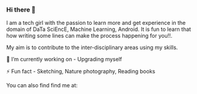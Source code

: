 ### Hi there 👋

<!--
**AnjaliMizJ/AnjaliMizJ** is a ✨ _special_ ✨ repository because its `README.md` (this file) appears on your GitHub profile.

Here are some ideas to get you started:

- 🔭 I’m currently working on ...
- 🌱 I’m currently learning ...
- 👯 I’m looking to collaborate on ...
- 🤔 I’m looking for help with ...
- 💬 Ask me about ...
- 📫 How to reach me: ...
- 😄 Pronouns: ...
- ⚡ Fun fact: ...
-->
I am a tech girl with the passion to learn more and get experience in the domain of DaTa SciEncE, Machine Learning, Android. It is fun to learn that how writing some lines can make the process happening for you!!.

My aim is to contribute to the inter-disciplinary areas using my skills.

🔭 I’m currently working on - Upgrading myself

⚡ Fun fact - Sketching, Nature photography, Reading books

You can also find find me at:

